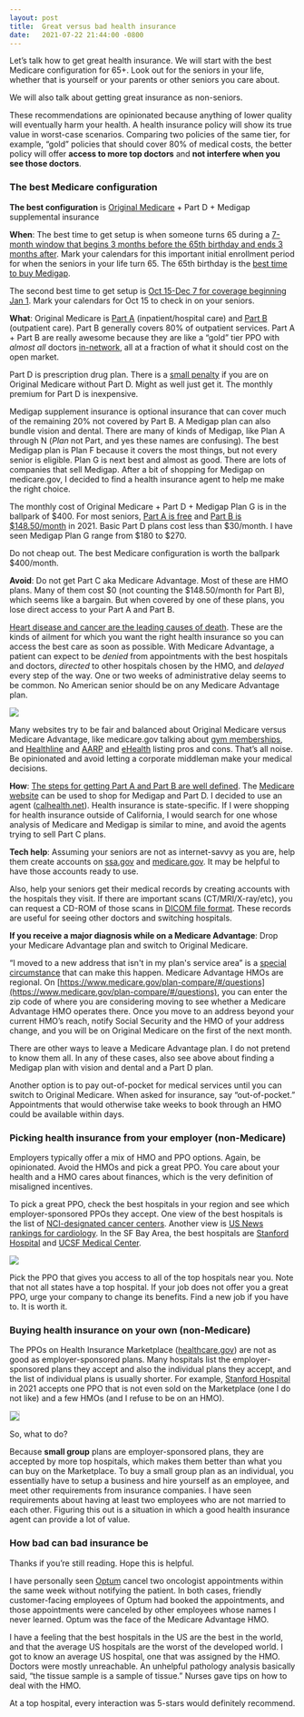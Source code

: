 ```yaml
---
layout: post
title:  Great versus bad health insurance
date:   2021-07-22 21:44:00 -0800
---
```


Let’s talk how to get great health insurance. We will start with the best Medicare configuration for 65+. Look out for the seniors in your life, whether that is yourself or your parents or other seniors you care about.

We will also talk about getting great insurance as non-seniors.

These recommendations are opinionated because anything of lower quality will eventually harm your health. A health insurance policy will show its true value in worst-case scenarios. Comparing two policies of the same tier, for example, “gold” policies that should cover 80% of medical costs, the better policy will offer **access to more top doctors** and **not interfere when you see those doctors**.

### The best Medicare configuration

**The best configuration** is [Original Medicare](https://www.medicare.gov/what-medicare-covers/your-medicare-coverage-choices/how-original-medicare-works) + Part D + Medigap supplemental insurance

**When**: The best time to get setup is when someone turns 65 during a [7-month window that begins 3 months before the 65th birthday and ends 3 months after](https://www.medicare.gov/sign-up-change-plans/how-do-i-get-parts-a-b/part-a-part-b-sign-up-periods). Mark your calendars for this important initial enrollment period for when the seniors in your life turn 65. The 65th birthday is the [best time to buy Medigap](https://www.medicare.gov/supplements-other-insurance/when-can-i-buy-medigap).

The second best time to get setup is [Oct 15-Dec 7 for coverage beginning Jan 1](https://www.medicare.gov/sign-up-change-plans/joining-a-health-or-drug-plan). Mark your calendars for Oct 15 to check in on your seniors.

**What**: Original Medicare is [Part A](https://www.medicare.gov/what-medicare-covers/what-part-a-covers) (inpatient/hospital care) and [Part B](https://www.medicare.gov/what-medicare-covers/what-part-b-covers) (outpatient care). Part B generally covers 80% of outpatient services. Part A + Part B are really awesome because they are like a “gold” tier PPO with *almost all* doctors [in-network](https://www.kff.org/medicare/issue-brief/how-many-physicians-have-opted-out-of-the-medicare-program), all at a fraction of what it should cost on the open market.

Part D is prescription drug plan. There is a [small penalty](https://www.medicare.gov/drug-coverage-part-d/costs-for-medicare-drug-coverage/part-d-late-enrollment-penalty) if you are on Original Medicare without Part D. Might as well just get it. The monthly premium for Part D is inexpensive.

Medigap supplement insurance is optional insurance that can cover much of the remaining 20% not covered by Part B. A Medigap plan can also bundle vision and dental. There are many of kinds of Medigap, like Plan A through N (*Plan* not Part, and yes these names are confusing). The best Medigap plan is Plan F because it covers the most things, but not every senior is eligible. Plan G is next best and almost as good. There are lots of companies that sell Medigap. After a bit of shopping for Medigap on medicare.gov, I decided to find a health insurance agent to help me make the right choice.

The monthly cost of Original Medicare + Part D + Medigap Plan G is in the ballpark of $400. For most seniors, [Part A is free](https://www.medicare.gov/your-medicare-costs/part-a-costs) and [Part B is $148.50/month](https://www.medicare.gov/your-medicare-costs/part-b-costs) in 2021. Basic Part D plans cost less than $30/month. I have seen Medigap Plan G range from $180 to $270.

Do not cheap out. The best Medicare configuration is worth the ballpark $400/month.

**Avoid**: Do not get Part C aka Medicare Advantage. Most of these are HMO plans. Many of them cost $0 (not counting the $148.50/month for Part B), which seems like a bargain. But when covered by one of these plans, you lose direct access to your Part A and Part B.

[Heart disease and cancer are the leading causes of death](https://www.cdc.gov/nchs/fastats/leading-causes-of-death.htm). These are the kinds of ailment for which you want the right health insurance so you can access the best care as soon as possible. With Medicare Advantage, a patient can expect to be *denied* from appointments with the best hospitals and doctors, *directed* to other hospitals chosen by the HMO, and *delayed* every step of the way. One or two weeks of administrative delay seems to be common. No American senior should be on any Medicare Advantage plan.

<img style="margin-left: auto; margin-right: auto;" src="/assets/cdc-causes-of-death.png"/>

Many websites try to be fair and balanced about Original Medicare versus Medicare Advantage, like medicare.gov talking about [gym memberships](https://www.medicare.gov/what-medicare-covers/what-medicare-health-plans-cover/medicare-advantage-plans-cover-all-medicare-services), and [Healthline](https://www.healthline.com/health/medicare/medicare-part-c) and [AARP](https://www.aarp.org/health/medicare-insurance/info-2020/original-medicare-vs-advantage.html) and [eHealth](https://www.ehealthmedicare.com/medicare-advantage-articles/what-are-the-pros-and-cons-of-switching-to-a-medicare-advantage-plan) listing pros and cons. That’s all noise. Be opinionated and avoid letting a corporate middleman make your medical decisions.

**How**: [The steps for getting Part A and Part B are well defined](https://www.medicare.gov/sign-up-change-plans/how-do-i-get-parts-a-b). The [Medicare website](https://www.medicare.gov/) can be used to shop for Medigap and Part D. I decided to use an agent ([calhealth.net](https://calhealth.net)). Health insurance is state-specific. If I were shopping for health insurance outside of California, I would search for one whose analysis of Medicare and Medigap is similar to mine, and avoid the agents trying to sell Part C plans.

**Tech help**: Assuming your seniors are not as internet-savvy as you are, help them create accounts on [ssa.gov](https://www.ssa.gov/) and [medicare.gov](https://www.medicare.gov/). It may be helpful to have those accounts ready to use.

Also, help your seniors get their medical records by creating accounts with the hospitals they visit. If there are important scans (CT/MRI/X-ray/etc), you can request a CD-ROM of those scans in [DICOM file format](https://en.wikipedia.org/wiki/DICOM). These records are useful for seeing other doctors and switching hospitals.

**If you receive a major diagnosis while on a Medicare Advantage**: Drop your Medicare Advantage plan and switch to Original Medicare.

“I moved to a new address that isn't in my plan's service area” is a [special circumstance](https://www.medicare.gov/sign-up-change-plans/when-can-i-join-a-health-or-drug-plan/special-circumstances-special-enrollment-periods) that can make this happen. Medicare Advantage HMOs are regional. On [https://www.medicare.gov/plan-compare/#/questions](https://www.medicare.gov/plan-compare/#/questions), you can enter the zip code of where you are considering moving to see whether a Medicare Advantage HMO operates there. Once you move to an address beyond your current HMO’s reach, notify Social Security and the HMO of your address change, and you will be on Original Medicare on the first of the next month.

There are other ways to leave a Medicare Advantage plan. I do not pretend to know them all. In any of these cases, also see above about finding a Medigap plan with vision and dental and a Part D plan.

Another option is to pay out-of-pocket for medical services until you can switch to Original Medicare. When asked for insurance, say “out-of-pocket.” Appointments that would otherwise take weeks to book through an HMO could be available within days.

### Picking health insurance from your employer (non-Medicare)

Employers typically offer a mix of HMO and PPO options. Again, be opinionated. Avoid the HMOs and pick a great PPO. You care about your health and a HMO cares about finances, which is the very definition of misaligned incentives.

To pick a great PPO, check the best hospitals in your region and see which employer-sponsored PPOs they accept. One view of the best hospitals is the list of [NCI-designated cancer centers](https://www.cancer.gov/research/infrastructure/cancer-centers/find). Another view is [US News rankings for cardiology](https://health.usnews.com/best-hospitals/rankings/cardiology-and-heart-surgery). In the SF Bay Area, the best hospitals are [Stanford Hospital](https://stanfordhealthcare.org/for-patients-visitors/health-insurance-plans.html) and [UCSF Medical Center](https://www.ucsfhealth.org/billing-and-insurance/health-insurance).

<img style="margin-left: auto; margin-right: auto;" src="/assets/nci-map.png"/>

Pick the PPO that gives you access to all of the top hospitals near you. Note that not all states have a top hospital. If your job does not offer you a great PPO, urge your company to change its benefits. Find a new job if you have to. It is worth it.

### Buying health insurance on your own (non-Medicare)

The PPOs on Health Insurance Marketplace ([healthcare.gov](https://www.healthcare.gov/)) are not as good as employer-sponsored plans. Many hospitals list the employer-sponsored plans they accept and also the individual plans they accept, and the list of individual plans is usually shorter. For example, [Stanford Hospital](https://stanfordhealthcare.org/for-patients-visitors/health-insurance-plans.html) in 2021 accepts one PPO that is not even sold on the Marketplace (one I do not like) and a few HMOs (and I refuse to be on an HMO).

<img style="margin-left: auto; margin-right: auto; border: 1px solid lightgray" src="/assets/stanford-covered-california-plans.png"/>

So, what to do?

Because **small group** plans are employer-sponsored plans, they are accepted by more top hospitals, which makes them better than what you can buy on the Marketplace. To buy a small group plan as an individual, you essentially have to setup a business and hire yourself as an employee, and meet other requirements from insurance companies. I have seen requirements about having at least two employees who are not married to each other. Figuring this out is a situation in which a good health insurance agent can provide a lot of value.

### How bad can bad insurance be

Thanks if you’re still reading. Hope this is helpful.

I have personally seen [Optum](https://en.wikipedia.org/wiki/Optum) cancel two oncologist appointments within the same week without notifying the patient. In both cases, friendly customer-facing employees of Optum had booked the appointments, and those appointments were canceled by other employees whose names I never learned. Optum was the face of the Medicare Advantage HMO.

I have a feeling that the best hospitals in the US are the best in the world, and that the average US hospitals are the worst of the developed world. I got to know an average US hospital, one that was assigned by the HMO. Doctors were mostly unreachable. An unhelpful pathology analysis basically said, “the tissue sample is a sample of tissue.” Nurses gave tips on how to deal with the HMO.

At a top hospital, every interaction was 5-stars would definitely recommend.
